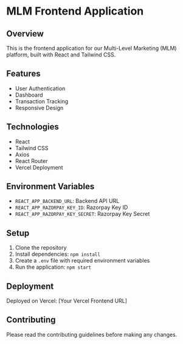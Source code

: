 # MLM Frontend Application

## Overview
This is the frontend application for our Multi-Level Marketing (MLM) platform, built with React and Tailwind CSS.

## Features
- User Authentication
- Dashboard
- Transaction Tracking
- Responsive Design

## Technologies
- React
- Tailwind CSS
- Axios
- React Router
- Vercel Deployment

## Environment Variables
- `REACT_APP_BACKEND_URL`: Backend API URL
- `REACT_APP_RAZORPAY_KEY_ID`: Razorpay Key ID
- `REACT_APP_RAZORPAY_KEY_SECRET`: Razorpay Key Secret

## Setup
1. Clone the repository
2. Install dependencies: `npm install`
3. Create a `.env` file with required environment variables
4. Run the application: `npm start`

## Deployment
Deployed on Vercel: [Your Vercel Frontend URL]

## Contributing
Please read the contributing guidelines before making any changes.
